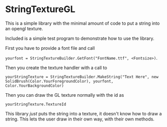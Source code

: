 # StringTextureGL
This is a simple library with the minimal amount of code to put a string into an opengl texture.

Included is a simple test program to demonstrate how to use the library.

First you have to provide a font file and call 

`yourfont = StringTextureBuilder.GetFont("FontName.ttf", <Fontsize>)`.

Then you create the texture handler with a call to 

`yourStringTexture = StringTextureBuilder.MakeString("Text Here", new SolidBrush(Color.YourForegroundColor), yourfont, Color.YourBackgroundColor)`

Then you can draw the GL texture normally with the id as 

`yourStringTexture.TextureId`

This library *just* puts the string into a texture, it doesn't know how to draw a string. This lets the user draw in their own way, with their own methods.
